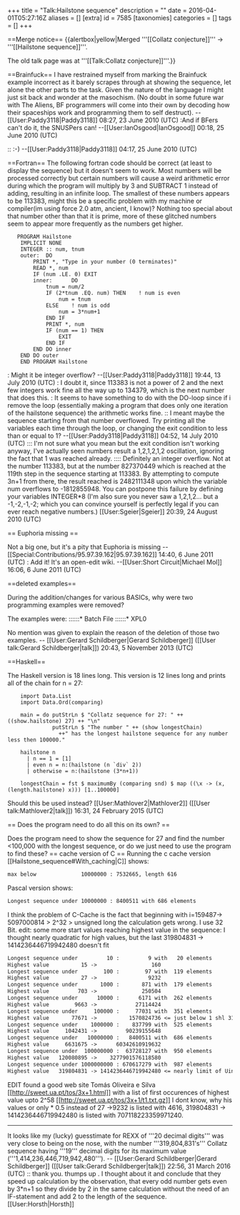 +++
title = "Talk:Hailstone sequence"
description = ""
date = 2016-04-01T05:27:16Z
aliases = []
[extra]
id = 7585
[taxonomies]
categories = []
tags = []
+++

==Merge notice==
{{alertbox|yellow|Merged '''[[Collatz conjecture]]''' &rarr; '''[[Hailstone sequence]]'''.

The old talk page was at '''[[Talk:Collatz conjecture]]'''.}}

==Brainfuck==
I have restrained myself from marking the Brainfuck example incorrect as it barely scrapes through at showing the sequence, let alone the other parts to the task. Given the nature of the language I might just sit back and wonder at the masochism. (No doubt in some future war with The Aliens, BF programmers will come into their own by decoding how their spaceships work and programming them to self destruct). --[[User:Paddy3118|Paddy3118]] 08:27, 23 June 2010 (UTC)
:And if BFers can't do it, the SNUSPers can! --[[User:IanOsgood|IanOsgood]] 00:18, 25 June 2010 (UTC)

:: :-)
--[[User:Paddy3118|Paddy3118]] 04:17, 25 June 2010 (UTC)

==Fortran==
The following fortran code should be correct (at least to display the sequence) but it doesn't seem to work.  Most numbers will be processed correctly but certain numbers will cause a weird arithmetic error during which the program will multiply by 3 and SUBTRACT 1 instead of adding, resulting in an infinite loop. The smallest of these numbers appears to be 113383, might this be a specific problem with my machine or compiler(im using force 2.0 atm, ancient, I know)?  Nothing too special about that number other than that it is prime, more of these glitched numbers seem to appear more frequently as the numbers get higher.


       PROGRAM Hailstone
        IMPLICIT NONE
        INTEGER :: num, tnum
        outer:  DO
            PRINT *, "Type in your number (0 terminates)"
            READ *, num
            IF (num .LE. 0) EXIT
            inner:      DO
                tnum = num/2
                IF (2*tnum .EQ. num) THEN    ! num is even
                    num = tnum
                ELSE    ! num is odd
                    num = 3*num+1
                END IF
                PRINT *, num
                IF (num == 1) THEN
                    EXIT
                END IF
            END DO inner
        END DO outer
        END PROGRAM Hailstone

: Might it be integer overflow? --[[User:Paddy3118|Paddy3118]] 19:44, 13 July 2010 (UTC)
: I doubt it, since 113383 is not a power of 2 and the next few integers work fine all the way up to 134379, which is the next number that does this.
: It seems to have something to do with the DO-loop since if i remove the loop (essentially making a program that does only one iteration of the hailstone sequence) the arithmetic works fine.
:: I meant maybe the sequence starting from that number overflowed. Try printing all the variables each time through the loop, or changing the exit condition to less than or equal to 1? --[[User:Paddy3118|Paddy3118]] 04:52, 14 July 2010 (UTC)
::: I'm not sure what you mean but the exit condition isn't working anyway, I've actually seen numbers result a 1,2,1,2,1,2 oscillation, ignoring the fact that 1 was reached already.
:::: Definitely an integer overflow. Not at the number 113383, but at the number 827370449 which is reached at the 119th step in the sequence starting at 113383. By attempting to compute 3n+1 from there, the result reached is 2482111348 upon which the variable num overflows to -1812855948. You can postpone this failure by defining your variables INTEGER*8 (I'm also sure you never saw a 1,2,1,2... but a -1,-2,-1,-2; which you can convince yourself is perfectly legal if you can ever reach negative numbers.)   [[User:Sgeier|Sgeier]] 20:39, 24 August 2010 (UTC)

== Euphoria missing ==

Not a big one, but it's a pity that Euphoria is missing --[[Special:Contributions/95.97.39.162|95.97.39.162]] 14:40, 6 June 2011 (UTC)
: Add it! It's an open-edit wiki. --[[User:Short Circuit|Michael Mol]] 16:06, 6 June 2011 (UTC)

==deleted examples==

During the addition/changes for various BASICs, why were two programming examples were removed?

The examples were:
::::::* Batch File
::::::* XPL0

No mention was given to explain the reason of the deletion of those two examples. -- [[User:Gerard Schildberger|Gerard Schildberger]] ([[User talk:Gerard Schildberger|talk]]) 20:43, 5 November 2013 (UTC)


==Haskell==

The Haskell version is 18 lines long. This version is 12 lines long and prints all of the chain for n = 27:

        import Data.List
        import Data.Ord(comparing)

        main = do putStrLn $ "Collatz sequence for 27: " ++ ((show.hailstone) 27) ++ "\n"
                  putStrLn $ "The number " ++ (show longestChain)
                    ++" has the longest hailstone sequence for any number less then 100000."

        hailstone n
          | n == 1 = [1]
          | even n = n:(hailstone (n `div` 2))
          | otherwise = n:(hailstone (3*n+1))

        longestChain = fst $ maximumBy (comparing snd) $ map ((\x -> (x,(length.hailstone) x))) [1..100000]

Should this be used instead? [[User:Mathlover2|Mathlover2]] ([[User talk:Mathlover2|talk]]) 16:31, 24 February 2015 (UTC)

== Does the program need to do all this on its own? ==

Does the program need to show the sequence for 27 and find the number <100,000 with the longest sequence, or do we just need to use the program to find these?
== cache version of C ==
Running the c cache version [[Hailstone_sequence#With_caching|C]] shows:

```txt
max below              10000000 : 7532665, length 616
```

Pascal version shows:

```txt
Longest sequence under 10000000 : 8400511 with 686 elements
```

I think the problem of C-Cache is the fact that beginning with i=159487-> 5097000814 > 2^32 > unsigned long the calculation gets wrong.
I use 32 Bit.
edit: some more start values reaching highest value in the sequence:
I thought nearly quadratic for high values, but the last 319804831 -> 1414236446719942480 doesn't fit

```txt
Longest sequence under         10 :         9 with   20 elements
Highest value          15 ->                 160
Longest sequence under        100 :        97 with  119 elements
Highest value          27 ->                9232
Longest sequence under       1000 :       871 with  179 elements
Highest value         703 ->              250504
Longest sequence under      10000 :      6171 with  262 elements
Highest value        9663 ->            27114424
Longest sequence under     100000 :     77031 with  351 elements
Highest value       77671 ->          1570824736 <= just below 1 shl 31
Longest sequence under    1000000 :    837799 with  525 elements
Highest value     1042431 ->         90239155648
Longest sequence under   10000000 :   8400511 with  686 elements
Highest value     6631675 ->      60342610919632
Longest sequence under  100000000 :  63728127 with  950 elements
Highest value   120080895 ->    3277901576118580
Longest sequence under 1000000000 : 670617279 with  987 elements
Highest value   319804831 -> 1414236446719942480 <= nearly limit of Uint64
```


EDIT found a good web site Tomás Oliveira e Silva
[[http://sweet.ua.pt/tos/3x+1.html]] with a list of first occurences of highest value upto 2^58
[[http://sweet.ua.pt/tos/3x+1/t1.txt.gz]]
I dont know, why his values or only * 0.5 instead of 27 ->9232 is listed with  4616, 319804831 -> 1414236446719942480 is listed with 707118223359971240.



-----



It looks like my (lucky) guesstimate for REXX of   '''20 decimal digits'''   was very close to being on the nose, with the number   '''319,804,831's'''   Collatz sequence having   '''19'''   decimal digits for its maximum value   ('''1,414,236,446,719,942,480''').   -- [[User:Gerard Schildberger|Gerard Schildberger]] ([[User talk:Gerard Schildberger|talk]]) 22:56, 31 March 2016 (UTC)
:: thank you. thumps up . I thought about it and conclude that they speed up calculation by the observation, that every odd number gets even by 3*n+1 so they divide by 2 in the same calculation without the need of an IF-statement and add 2 to the length of the sequence.[[User:Horsth|Horsth]]
